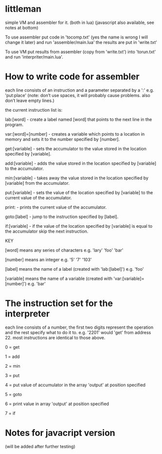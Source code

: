 # littleman
simple VM and assembler for it. (both in lua) (javascript also available, see notes at bottom)

To use assembler put code in 'tocomp.txt' (yes the name is wrong I will change it later) and run 'assembler/main.lua' the results are put in 'write.txt'

To use VM put results from assembler (copy from 'write.txt') into 'torun.txt' and run 'interpriter/main.lua'.

# How to write code for assembler
each line consists of an instruction and a parameter separated by a ':' e.g. 'put:place'
(note: don’t use spaces, it will probably cause problems. also don’t leave empty lines.)

the current instruction list is:

lab:[word] - create a label named [word] that points to the next line in the program.

var:[word]=[number] - creates a variable which points to a location in memory and sets it to the number specified by [number].

get:[variable] - sets the accumulator to the value stored in the location specified by [variable].

add:[variable] - adds the value stored in the location specified by [variable] to the accumulator.

min:[variable] - takes away the value stored in the location specified by [variable] from the accumulator.

put:[variable] - sets the value of the location specified by [variable] to the current value of the accumulator.

print: - prints the current value of the accumulator.

goto:[label] - jump to the instruction specified by [label].

if:[variable] - if the value of the location specified by [variable] is equal to the accumulator skip the next instruction.

KEY

[word] means any series of characters e.g. 'lary' 'foo' 'bar'

[number] means an integer e.g. '5' '7' '103'

[label] means the name of a label (created with 'lab:[label]') e.g. 'foo'

[variable] means the name of a variable (created with 'var:[variable]=[number]') e.g. 'bar'

# The instruction set for the interpreter
each line consists of a number, the first two digits represent the operation and the rest specify what to do it to. e.g. '2201' would 'get' from address 22. most instructions are identical to those above.

0 = get

1 = add

2 = min

3 = put

4 = put value of accumulator in the array 'output' at position specified

5 = goto

6 = print value in array 'output' at position specified

7 = if


# Notes for javacript version

(will be added after further testing)
